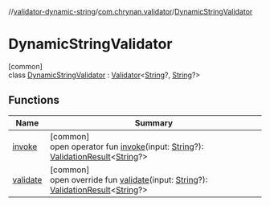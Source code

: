 //[validator-dynamic-string](../../../index.md)/[com.chrynan.validator](../index.md)/[DynamicStringValidator](index.md)

# DynamicStringValidator

[common]\
class [DynamicStringValidator](index.md) : [Validator](../../../../validator-core/validator-core/com.chrynan.validator/-validator/index.md)&lt;[String](https://kotlinlang.org/api/latest/jvm/stdlib/kotlin/-string/index.html)?, [String](https://kotlinlang.org/api/latest/jvm/stdlib/kotlin/-string/index.html)?&gt;

## Functions

| Name | Summary |
|---|---|
| [invoke](index.md#652177886%2FFunctions%2F666233332) | [common]<br>open operator fun [invoke](index.md#652177886%2FFunctions%2F666233332)(input: [String](https://kotlinlang.org/api/latest/jvm/stdlib/kotlin/-string/index.html)?): [ValidationResult](../../../../validator-core/validator-core/com.chrynan.validator/-validation-result/index.md)&lt;[String](https://kotlinlang.org/api/latest/jvm/stdlib/kotlin/-string/index.html)?&gt; |
| [validate](validate.md) | [common]<br>open override fun [validate](validate.md)(input: [String](https://kotlinlang.org/api/latest/jvm/stdlib/kotlin/-string/index.html)?): [ValidationResult](../../../../validator-core/validator-core/com.chrynan.validator/-validation-result/index.md)&lt;[String](https://kotlinlang.org/api/latest/jvm/stdlib/kotlin/-string/index.html)?&gt; |

